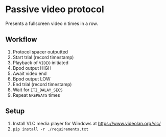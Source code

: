 # Passive video protocol
Presents a fullscreen video n times in a row.

## Workflow

1. Protocol spacer outputted
2. Start trial (record timestamp)
3. Playback of `VIDEO` initiated
3. Bpod output HIGH
4. Await video end
5. Bpod output LOW
6. End trial (record timestamp)
7. Wait for `ITI_DALAY_SECS`
8. Repeat `NREPEATS` times

## Setup

1. Install VLC media player for Windows at https://www.videolan.org/vlc/
2. `pip install -r ./requirements.txt`

